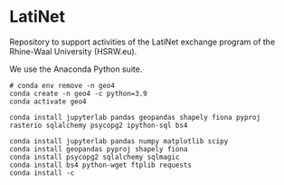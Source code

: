 # LatiNet
Repository to support activities of the LatiNet exchange program of the Rhine-Waal University (HSRW.eu).

We use the Anaconda Python suite.

```
# conda env remove -n geo4
conda create -n geo4 -c python=3.9
conda activate geo4

conda install jupyterlab pandas geopandas shapely fiona pyproj rasterio sqlalchemy psycopg2 ipython-sql bs4

conda install jupyterlab pandas numpy matplotlib scipy
conda install geopandas pyproj shapely fiona
conda install psycopg2 sqlalchemy sqlmagic
conda install bs4 python-wget ftplib requests
conda install -c 
```
